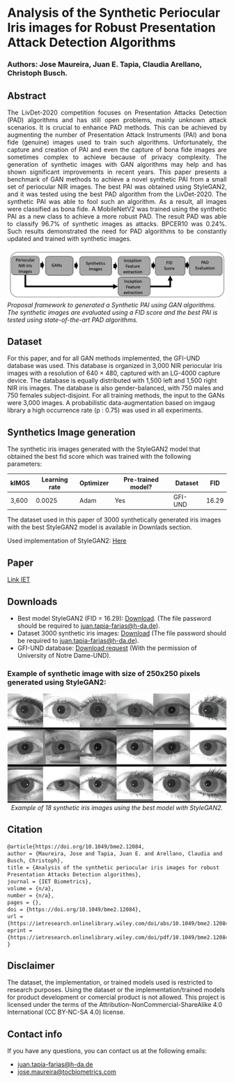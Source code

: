 # Analysis of the Synthetic Periocular Iris images for Robust Presentation Attack Detection Algorithms

### Authors: Jose Maureira, Juan E. Tapia, Claudia Arellano, Christoph Busch.

## Abstract



<p style="text-align: justify;">The LivDet-2020 competition focuses on Presentation Attacks Detection (PAD) algorithms and has still open problems, mainly unknown attack scenarios. It is crucial to enhance PAD methods. This can be achieved by augmenting the number of Presentation Attack Instruments (PAI) and bona fide (genuine) images used to train such algorithms. Unfortunately, the capture and creation of PAI and even the capture of bona fide images are sometimes complex to achieve because of privacy complexity. The generation of synthetic images with GAN algorithms may help and has shown significant improvements in recent years. This paper presents a benchmark of GAN methods to achieve a novel synthetic PAI from a small set of periocular NIR images. The best PAI was obtained using StyleGAN2, and it was tested using the best PAD algorithm from the LivDet-2020. The synthetic PAI was able to fool such an algorithm. As a result, all images were classified as bona fide. A MobileNetV2 was trained using the synthetic PAI as a new class to achieve a more robust PAD. The result PAD was able to classify 96.7% of synthetic images as attacks. BPCER10 was 0.24%. Such results demonstrated the need for PAD algorithms to be constantly updated and trained with synthetic images.</p>

<p>
    <img src="imgs_readme/framework.png" alt>
    <em>Proposal framework to generated a Synthetic PAI using GAN algorithms. The synthetic images are evaluated using a FID score and the best PAI is tested using state-of-the-art PAD algorithms.</em>
</p>

## Dataset

For this paper, and for all GAN methods implemented, the GFI-UND database was used. This database is organized in 3,000 NIR periocular Iris images with a resolution of 640 × 480, captured with an LG-4000 capture device. The database is equally distributed with 1,500 left and 1,500 right NIR iris images. The database is also gender-balanced, with 750 males and 750 females subject-disjoint. For all training methods, the input to the GANs were 3,000 images. A probabilistic data-augmentation based on imgaug library a high occurrence rate (p : 0.75) was used in all experiments.

## Synthetics Image generation

The synthetic iris images generated with the StyleGAN2 model that obtained the best fid score which was trained with the following parameters:


| kIMGS | Learning rate | Optimizer |Pre-trained model?| Dataset| FID |
| --- | --- | --- | --- | --- | --- |
| 3,600 | 0.0025 | Adam  | Yes | GFI-UND | 16.29 |

The dataset used in this paper of 3000 synthetically generated iris images with the best StyleGAN2 model is available in Downlads section.

Used implementation of StyleGAN2: [Here](https://github.com/NVlabs/stylegan2-ada-pytorch)

## Paper

[Link IET](https://ietresearch.onlinelibrary.wiley.com/doi/abs/10.1049/bme2.12084)

## Downloads

- Best model StyleGAN2 (FID = 16.29): [Download](https://drive.google.com/file/d/1QVZ2QIOGj1IEmDUTvTncRO0h1iy1By3B/view?usp=sharing). (The file password should be required to juan.tapia-farias@h-da.de).
- Dataset 3000 synthetic iris images: [Download](https://www.dropbox.com/s/uag9fjp5dk0guct/StyleGan-Iris-PADv1.zip?dl=0) (The file password should be required to juan.tapia-farias@h-da.de).
- GFI-UND database: [Download request](https://cvrl.nd.edu/projects/data/#the-gender-from-iris-dataset-nd-gfi) (With the permission of University of Notre Dame-UND).



### Example of synthetic image with size of 250x250 pixels generated using StyleGAN2:

<p align="center">
	<img src="imgs_readme/generated_iris.png">
	<em>Example of 18 synthetic iris images using the best model with StyleGAN2.
	</em>
</p>


## Citation

```
@article{https://doi.org/10.1049/bme2.12084,
author = {Maureira, Jose and Tapia, Juan E. and Arellano, Claudia and Busch, Christoph},
title = {Analysis of the synthetic periocular iris images for robust Presentation Attacks Detection algorithms},
journal = {IET Biometrics},
volume = {n/a},
number = {n/a},
pages = {},
doi = {https://doi.org/10.1049/bme2.12084},
url = {https://ietresearch.onlinelibrary.wiley.com/doi/abs/10.1049/bme2.12084},
eprint = {https://ietresearch.onlinelibrary.wiley.com/doi/pdf/10.1049/bme2.12084},
}
```

## Disclaimer
The dataset, the implementation, or trained models used is restricted to research purposes. Using the dataset or the implementation/trained models for product development or comercial product is not allowed. This project is licensed under the terms of the Attribution-NonCommercial-ShareAlike 4.0 International (CC BY-NC-SA 4.0) license.

## Contact info

If you have any questions, you can contact us at the following emails:

- juan.tapia-farias@h-da.de
- jose.maureira@tocbiometrics.com


